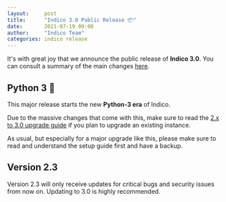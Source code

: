 ```yaml
---
layout:     post
title:      "Indico 3.0 Public Release 📦"
date:       2021-07-19 09:00
author:     "Indico Team"
categories: indico release
---
```


It's with great joy that we announce the public release of **Indico 3.0**. You can consult a summary of the main
changes [here](https://talk.getindico.io/t/indico-3-0-released/).

## Python 3 🐍

This major release starts the new **Python-3 era** of Indico.

Due to the massive changes that come with this, make sure to read the [2.x to 3.0 upgrade guide](https://docs.getindico.io/en/stable/installation/upgrade/#upgrading-from-2-x-to-3-x)
if you plan to upgrade an existing instance.

As usual, but especially for a major upgrade like this, please make sure to read and understand the setup guide first and have a backup.

## Version 2.3

Version 2.3 will only receive updates for critical bugs and security issues from now on. Updating to 3.0 is highly recommended.
